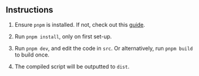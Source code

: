 Instructions
--
1. Ensure `pnpm` is installed.
If not, check out this [guide](https://pnpm.io/installation).

2. Run ``pnpm install``, only on first set-up.

3. Run ``pnpm dev``, and edit the code in ``src``.
Or alternatively, run ``pnpm build`` to build once.

4. The compiled script will be outputted to ``dist``.